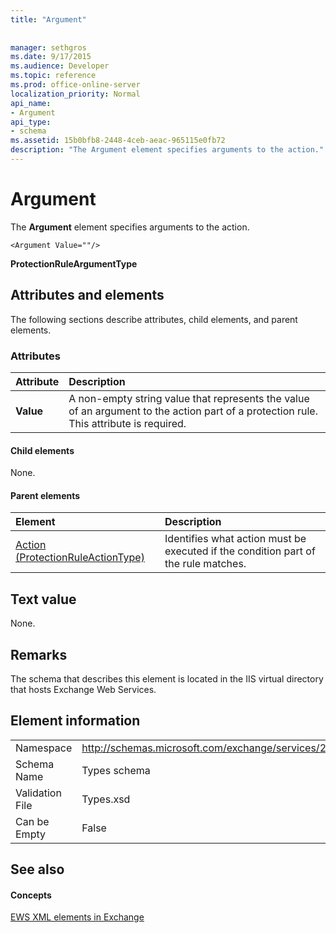 ```yaml
---
title: "Argument"
 
 
manager: sethgros
ms.date: 9/17/2015
ms.audience: Developer
ms.topic: reference
ms.prod: office-online-server
localization_priority: Normal
api_name:
- Argument
api_type:
- schema
ms.assetid: 15b0bfb8-2448-4ceb-aeac-965115e0fb72
description: "The Argument element specifies arguments to the action."
---
```


# Argument

The **Argument** element specifies arguments to the action. 
  
```
<Argument Value=""/>
```

 **ProtectionRuleArgumentType**
## Attributes and elements

The following sections describe attributes, child elements, and parent elements.
  
### Attributes

|**Attribute**|**Description**|
|:-----|:-----|
|**Value** <br/> |A non-empty string value that represents the value of an argument to the action part of a protection rule. This attribute is required.  <br/> |
   
#### Child elements

None.
  
#### Parent elements

|**Element**|**Description**|
|:-----|:-----|
|[Action (ProtectionRuleActionType)](action-protectionruleactiontype.md) <br/> |Identifies what action must be executed if the condition part of the rule matches.  <br/> |
   
## Text value

None.
  
## Remarks

The schema that describes this element is located in the IIS virtual directory that hosts Exchange Web Services.
  
## Element information

|||
|:-----|:-----|
|Namespace  <br/> |http://schemas.microsoft.com/exchange/services/2006/types  <br/> |
|Schema Name  <br/> |Types schema  <br/> |
|Validation File  <br/> |Types.xsd  <br/> |
|Can be Empty  <br/> |False  <br/> |
   
## See also

#### Concepts

[EWS XML elements in Exchange](ews-xml-elements-in-exchange.md)

